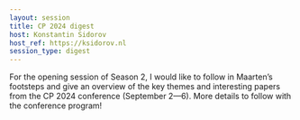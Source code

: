 ```yaml
---
layout: session
title: CP 2024 digest
host: Konstantin Sidorov
host_ref: https://ksidorov.nl
session_type: digest
---
```

For the opening session of Season 2, I would like to follow in Maarten’s footsteps and give an overview of the key themes and interesting papers from the CP 2024 conference (September 2—6). More details to follow with the conference program!
